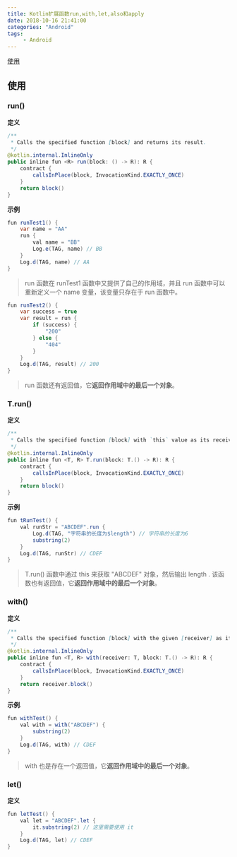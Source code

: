 ```yaml
---
title: Kotlin扩展函数run,with,let,also和apply
date: 2018-10-16 21:41:00
categories: "Android"
tags:
     - Android
---
```




[使用](#使用)





## 使用
### run()

**定义**

```Java
/**
 * Calls the specified function [block] and returns its result.
 */
@kotlin.internal.InlineOnly
public inline fun <R> run(block: () -> R): R {
    contract {
        callsInPlace(block, InvocationKind.EXACTLY_ONCE)
    }
    return block()
}
```

**示例**

```Java
fun runTest1() {
    var name = "AA"
    run {
        val name = "BB"
        Log.e(TAG, name) // BB
    }
    Log.d(TAG, name) // AA
}
```

> run 函数在 runTest1 函数中又提供了自己的作用域，并且 run 函数中可以重新定义一个 name 变量，该变量只存在于 run 函数中。

```Java
fun runTest2() {
    var success = true
    var result = run {
        if (success) {
            "200"
        } else {
            "404"
        }
    }
    Log.d(TAG, result) // 200
}
```

> run 函数还有返回值，它**返回作用域中的最后一个对象**。

### T.run()

**定义**

```Java
/**
 * Calls the specified function [block] with `this` value as its receiver and returns its result.
 */
@kotlin.internal.InlineOnly
public inline fun <T, R> T.run(block: T.() -> R): R {
    contract {
        callsInPlace(block, InvocationKind.EXACTLY_ONCE)
    }
    return block()
}
```

**示例**

```Java
fun tRunTest() {
    val runStr = "ABCDEF".run {
        Log.d(TAG, "字符串的长度为$length") // 字符串的长度为6
        substring(2)
    }
    Log.d(TAG, runStr) // CDEF
}
```

> T.run() 函数中通过 this 来获取 "ABCDEF" 对象，然后输出 length . 该函数也有返回值，它**返回作用域中的最后一个对象**。

### with()

**定义**

```Java
/**
 * Calls the specified function [block] with the given [receiver] as its receiver and returns its result.
 */
@kotlin.internal.InlineOnly
public inline fun <T, R> with(receiver: T, block: T.() -> R): R {
    contract {
        callsInPlace(block, InvocationKind.EXACTLY_ONCE)
    }
    return receiver.block()
}
```

**示例**.

```Java
fun withTest() {
    val with = with("ABCDEF") {
        substring(2)
    }
    Log.d(TAG, with) // CDEF
}
```

> with 也是存在一个返回值，它**返回作用域中的最后一个对象**。

### let()

**定义**

```Java
fun letTest() {
    val let = "ABCDEF".let {
        it.substring(2) // 这里需要使用 it
    }
    Log.d(TAG, let) // CDEF
}
```

> 

